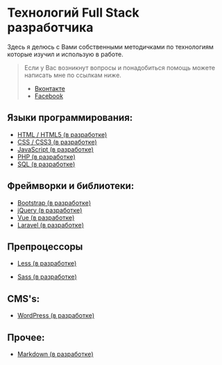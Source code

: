 # Технологий Full Stack разработчика

Здесь я делюсь  с Вами собственными методичками по технологиям которые изучил и использую в работе.

> Если у Вас возникнут вопросы и понадобиться помощь можете написать мне по ссылкам ниже.
>
> - [Вконтакте](https://vk.com/eduardtkachuk) 
> - [Facebook](https://www.facebook.com/edtkch) 

## Языки программирования:

  - [HTML / HTML5 (в разработке) ](HTML)
  - [CSS / CSS3 (в разработке)]()
  - [JavaScript (в разработке)]()
  - [PHP (в разработке)]()
  - [SQL (в разработке)]()

## Фреймворки и библиотеки:

- [Bootstrap (в разработке)]()
- [jQuery (в разработке)]()
- [Vue (в разработке)]()
- [Laravel (в разработке)]()

## Препроцессоры

- [Less (в разработке)]()


- [Sass (в разработке)]()

## CMS's:

  - [WordPress (в разработке)]()

## Прочее:

 - [Markdown (в разработке)]()

